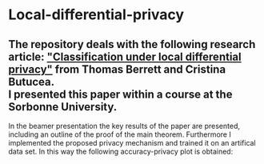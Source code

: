 # Local-differential-privacy
The repository deals with the following research article:
["Classification under local differential privacy"](https://arxiv.org/abs/1912.04629) from Thomas Berrett and Cristina Butucea.
<br>
I presented this paper within a course at the Sorbonne University.<br>
---
In the beamer presentation the key results of the paper are presented, including an outline of the proof of the main theorem. Furthermore I implemented the proposed privacy mechanism and trained it on an artifical data set. In this way the following accuracy-privacy plot is obtained:


